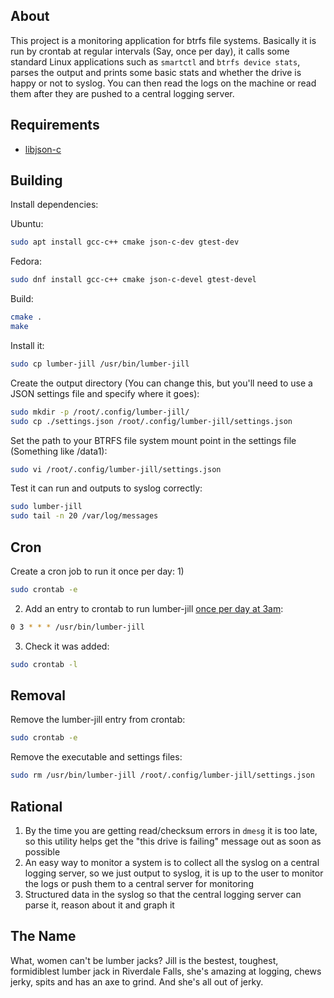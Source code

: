 ## About

This project is a monitoring application for btrfs file systems.  Basically it is run by crontab at regular intervals (Say, once per day), it calls some standard Linux applications such as `smartctl` and `btrfs device stats`, parses the output and prints some basic stats and whether the drive is happy or not to syslog.  You can then read the logs on the machine or read them after they are pushed to a central logging server.

## Requirements

- [libjson-c](https://github.com/json-c/json-c)

## Building

Install dependencies:

Ubuntu:
```bash
sudo apt install gcc-c++ cmake json-c-dev gtest-dev
```

Fedora:
```bash
sudo dnf install gcc-c++ cmake json-c-devel gtest-devel
```

Build:
```bash
cmake .
make
```

Install it:
```bash
sudo cp lumber-jill /usr/bin/lumber-jill
```

Create the output directory (You can change this, but you'll need to use a JSON settings file and specify where it goes):
```bash
sudo mkdir -p /root/.config/lumber-jill/
sudo cp ./settings.json /root/.config/lumber-jill/settings.json
```

Set the path to your BTRFS file system mount point in the settings file (Something like /data1):
```bash
sudo vi /root/.config/lumber-jill/settings.json
```

Test it can run and outputs to syslog correctly:
```bash
sudo lumber-jill
sudo tail -n 20 /var/log/messages
```

## Cron

Create a cron job to run it once per day:
1) 
```bash
sudo crontab -e
```
2) Add an entry to crontab to run lumber-jill [once per day at 3am](https://crontab.guru/#0_3_*_*_*):
```bash
0 3 * * * /usr/bin/lumber-jill
```
3) Check it was added:
```bash
sudo crontab -l
```

## Removal

Remove the lumber-jill entry from crontab:
```bash
sudo crontab -e
```

Remove the executable and settings files:
```bash
sudo rm /usr/bin/lumber-jill /root/.config/lumber-jill/settings.json
```

## Rational

1. By the time you are getting read/checksum errors in `dmesg` it is too late, so this utility helps get the "this drive is failing" message out as soon as possible
2. An easy way to monitor a system is to collect all the syslog on a central logging server, so we just output to syslog, it is up to the user to monitor the logs or push them to a central server for monitoring
3. Structured data in the syslog so that the central logging server can parse it, reason about it and graph it

## The Name

What, women can't be lumber jacks? Jill is the bestest, toughest, formidiblest lumber jack in Riverdale Falls, she's amazing at logging, chews jerky, spits and has an axe to grind. And she's all out of jerky.
